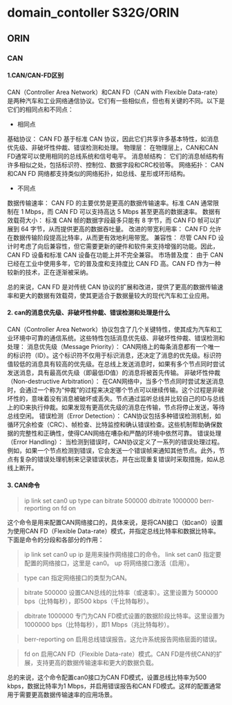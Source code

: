 # domain_contoller S32G/ORIN
## ORIN
### CAN
#### 1.CAN/CAN-FD区别
CAN（Controller Area Network）和CAN FD（CAN with Flexible Data-rate）是两种汽车和工业网络通信协议。它们有一些相似点，但也有关键的不同。以下是它们的相同点和不同点：
- 相同点

基础协议：
        CAN FD 基于标准 CAN 协议，因此它们共享许多基本特性，如消息优先级、非破坏性仲裁、错误检测和处理。
物理层：
        在物理层上，CAN和CAN FD通常可以使用相同的总线系统和信号电平。
消息帧结构：
        它们的消息帧结构有许多相似之处，包括标识符、控制位、数据字段和CRC校验等。
网络拓扑：
        CAN和CAN FD 网络都支持类似的网络拓扑，如总线、星形或环形结构。

- 不同点

数据传输速率：
        CAN FD 的主要优势是更高的数据传输速率。标准 CAN 通常限制在 1 Mbps，而 CAN FD 可以支持高达 5 Mbps 甚至更高的数据速率。
数据有效载荷大小：
        标准 CAN 帧的数据字段最多只能有 8 字节，而 CAN FD 帧可以扩展到 64 字节，从而提供更高的数据吞吐量。
改进的带宽利用率：
        CAN FD 允许在数据传输阶段提高比特率，从而更有效地利用带宽。
兼容性：
        尽管 CAN FD 设计时考虑了向后兼容性，但它需要更新的硬件和软件来支持增强的功能。因此，CAN FD 设备和标准 CAN 设备在功能上并不完全兼容。
市场普及度：
        由于 CAN 已经在工业中使用多年，它的普及度和支持度比 CAN FD 高。CAN FD 作为一种较新的技术，正在逐渐被采纳。

总的来说，CAN FD 是对传统 CAN 协议的扩展和改进，提供了更高的数据传输速率和更大的数据有效载荷，使其更适合于数据量较大的现代汽车和工业应用。

#### 2. can的消息优先级、非破坏性仲裁、错误检测和处理是什么
CAN（Controller Area Network）协议包含了几个关键特性，使其成为汽车和工业环境中可靠的通信系统。这些特性包括消息优先级、非破坏性仲裁、错误检测和处理：
消息优先级（Message Priority）：
        CAN网络上的每条消息都有一个唯一的标识符（ID）。这个标识符不仅用于标识消息，还决定了消息的优先级。标识符值较低的消息具有较高的优先级。在总线上发送消息时，如果有多个节点同时尝试发送消息，具有最高优先级（即最低ID值）的消息将被首先传输。
非破坏性仲裁（Non-destructive Arbitration）：
        在CAN网络中，当多个节点同时尝试发送消息时，会通过一个称为“仲裁”的过程来决定哪个节点可以继续传输。这个过程是非破坏性的，意味着没有消息被破坏或丢失。节点通过监听总线并比较自己的ID与总线上的ID来执行仲裁。如果发现有更高优先级的消息在传输，节点将停止发送，等待总线空闲。
错误检测（Error Detection）：
        CAN协议包括多种错误检测机制，如循环冗余检查（CRC）、帧检查、比特监控和确认错误检查。这些机制帮助确保数据的完整性和正确性，使得CAN网络在嘈杂和严酷的环境中依然可靠。
错误处理（Error Handling）：
        当检测到错误时，CAN协议定义了一系列的错误处理过程。例如，如果一个节点检测到错误，它会发送一个错误帧来通知其他节点。此外，节点有复杂的错误处理机制来记录错误状态，并在出现重复错误时采取措施，如从总线上断开。

#### 3. CAN命令
> ip link set can0 up type can bitrate 500000 dbitrate 1000000 berr-reporting on fd on

这个命令是用来配置CAN网络接口的，具体来说，是将CAN接口（如can0）设置为使用CAN FD（Flexible Data-rate）模式，并指定总线比特率和数据比特率。下面是命令的分段和各部分的作用：

>ip link set can0 up
        ip 是用来操作网络接口的命令。
        link set can0 指定要配置的网络接口，这里是 can0。
        up 将网络接口激活（启用）。

>type can
        指定网络接口的类型为CAN。

>bitrate 500000
        设置CAN总线的比特率（或速率）。这里设置为 500000 bps（比特每秒），即500 kbps（千比特每秒）。

>dbitrate 1000000
        专门为CAN FD模式设置的数据阶段比特率。这里设置为 1000000 bps（比特每秒），即1 Mbps（兆比特每秒）。

>berr-reporting on
        启用总线错误报告。这允许系统报告网络层面的错误。

>fd on
        启用CAN FD（Flexible Data-rate）模式。CAN FD是传统CAN的扩展，支持更高的数据传输速率和更大的数据负载。

总的来说，这个命令配置can0接口为CAN FD模式，设置总线比特率为500 kbps，数据比特率为1 Mbps，并启用错误报告和CAN FD模式。这样的配置通常用于需要更高数据传输速率的应用场景。
